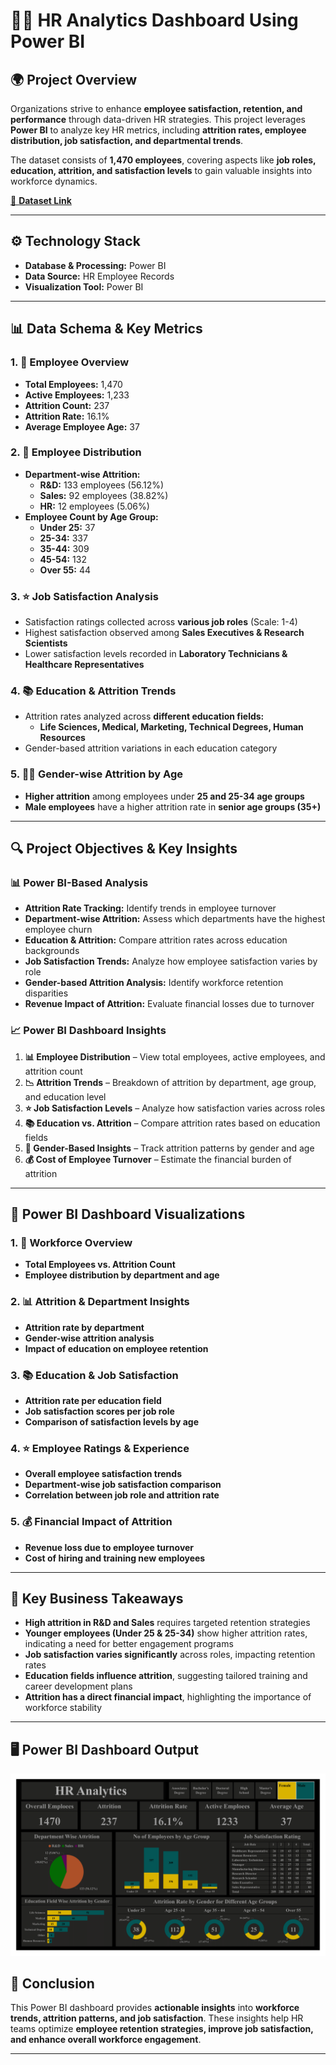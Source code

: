 # 👨‍💼 **HR Analytics Dashboard Using Power BI**  

## 🌍 **Project Overview**  
Organizations strive to enhance **employee satisfaction, retention, and performance** through data-driven HR strategies. This project leverages **Power BI** to analyze key HR metrics, including **attrition rates, employee distribution, job satisfaction, and departmental trends**.  

The dataset consists of **1,470 employees**, covering aspects like **job roles, education, attrition, and satisfaction levels** to gain valuable insights into workforce dynamics.  

[📂 **Dataset Link**](https://github.com/inarenpithani/HR-Analytics-Dashboard/tree/main/Dataset)  

---  

## ⚙️ **Technology Stack**  
- **Database & Processing:** Power BI  
- **Data Source:** HR Employee Records  
- **Visualization Tool:** Power BI  

---  

## 📊 **Data Schema & Key Metrics**  

### **1. 👥 Employee Overview**  
- **Total Employees:** 1,470  
- **Active Employees:** 1,233  
- **Attrition Count:** 237  
- **Attrition Rate:** 16.1%  
- **Average Employee Age:** 37  

### **2. 📂 Employee Distribution**  
- **Department-wise Attrition:**  
  - **R&D:** 133 employees (56.12%)  
  - **Sales:** 92 employees (38.82%)  
  - **HR:** 12 employees (5.06%)  
- **Employee Count by Age Group:**  
  - **Under 25:** 37  
  - **25-34:** 337  
  - **35-44:** 309  
  - **45-54:** 132  
  - **Over 55:** 44  

### **3. ⭐ Job Satisfaction Analysis**  
- Satisfaction ratings collected across **various job roles** (Scale: 1-4)  
- Highest satisfaction observed among **Sales Executives & Research Scientists**  
- Lower satisfaction levels recorded in **Laboratory Technicians & Healthcare Representatives**  

### **4. 📚 Education & Attrition Trends**  
- Attrition rates analyzed across **different education fields:**  
  - **Life Sciences, Medical, Marketing, Technical Degrees, Human Resources**  
- Gender-based attrition variations in each education category  

### **5. 👨‍💼 Gender-wise Attrition by Age**  
- **Higher attrition** among employees under **25 and 25-34 age groups**  
- **Male employees** have a higher attrition rate in **senior age groups (35+)**  

---  

## 🔍 **Project Objectives & Key Insights**  

### **📊 Power BI-Based Analysis**  
- **Attrition Rate Tracking:** Identify trends in employee turnover  
- **Department-wise Attrition:** Assess which departments have the highest employee churn  
- **Education & Attrition:** Compare attrition rates across education backgrounds  
- **Job Satisfaction Trends:** Analyze how employee satisfaction varies by role  
- **Gender-based Attrition Analysis:** Identify workforce retention disparities  
- **Revenue Impact of Attrition:** Evaluate financial losses due to turnover  

### **📈 Power BI Dashboard Insights**  
1. **📊 Employee Distribution** – View total employees, active employees, and attrition count  
2. **📉 Attrition Trends** – Breakdown of attrition by department, age group, and education level  
3. **⭐ Job Satisfaction Levels** – Analyze how satisfaction varies across roles  
4. **📚 Education vs. Attrition** – Compare attrition rates based on education fields  
5. **👥 Gender-Based Insights** – Track attrition patterns by gender and age  
6. **💰 Cost of Employee Turnover** – Estimate the financial burden of attrition  

--- 

## 🎨 **Power BI Dashboard Visualizations**  

### **1. 🏢 Workforce Overview**  
- **Total Employees vs. Attrition Count**  
- **Employee distribution by department and age**  

### **2. 📊 Attrition & Department Insights**  
- **Attrition rate by department**  
- **Gender-wise attrition analysis**  
- **Impact of education on employee retention**  

### **3. 📚 Education & Job Satisfaction**  
- **Attrition rate per education field**  
- **Job satisfaction scores per job role**  
- **Comparison of satisfaction levels by age**  

### **4. ⭐ Employee Ratings & Experience**  
- **Overall employee satisfaction trends**  
- **Department-wise job satisfaction comparison**  
- **Correlation between job role and attrition rate**  

### **5. 💰 Financial Impact of Attrition**  
- **Revenue loss due to employee turnover**  
- **Cost of hiring and training new employees**   

---  

## 📌 **Key Business Takeaways**  
- **High attrition in R&D and Sales** requires targeted retention strategies  
- **Younger employees (Under 25 & 25-34)** show higher attrition rates, indicating a need for better engagement programs  
- **Job satisfaction varies significantly** across roles, impacting retention rates  
- **Education fields influence attrition**, suggesting tailored training and career development plans  
- **Attrition has a direct financial impact**, highlighting the importance of workforce stability   

---  

## 🖥 **Power BI Dashboard Output**  
![Power BI Dashboard – Election Analysis](https://github.com/inarenpithani/HR-Analytics-Dashboard/blob/main/output.png)  

## 🚀 **Conclusion**  
This Power BI dashboard provides **actionable insights** into **workforce trends, attrition patterns, and job satisfaction**. These insights help HR teams optimize **employee retention strategies, improve job satisfaction, and enhance overall workforce engagement**.  

---






